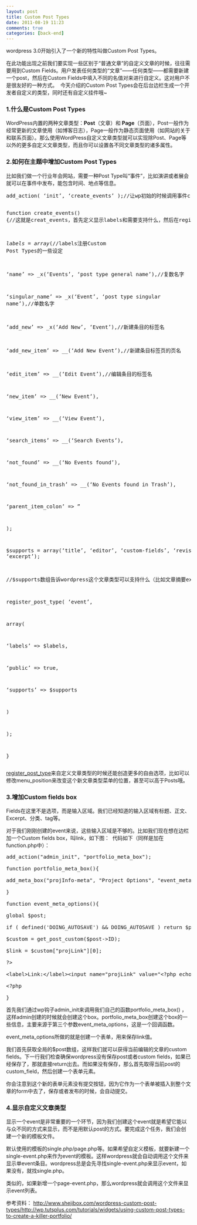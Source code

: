 ```yaml
---
layout: post
title: Custom Post Types
date: 2011-08-19 11:23
comments: true
categories: [back-end]
---
```


wordpress 3.0开始引入了一个新的特性叫做Custom Post Types。

在此功能出现之前我们要实现一些区别于“普通文章”的自定义文章的时候，往往需要用到Custom Fields。用户发表任何类型的“文章”——任何类型——都需要新建一个post，然后在Custom Fields中填入不同的名值对来进行自定义。这对用户不是很友好的一种方式。
<img title="custom fields" src="http://yuguo.us/files/2011/08/custom-fields.png" alt=""   />
今天介绍的Custom Post Types会在后台边栏生成一个开发者自定义的类型，同时还有自定义挂件哦~
<h3>1.什么是Custom Post Types</h3>
WordPress内置的两种文章类型：<strong>Post</strong>（文章）和<strong> Page</strong>（页面），Post一般作为经常更新的文章使用（如博客日志），Page一般作为静态页面使用（如网站的关于和联系页面）。那么使用WordPress自定义文章类型就可以实现除Post、Page等以外的更多自定义文章类型，而且你可以设置各不同文章类型的诸多属性。
<h3>2.如何在主题中增加Custom Post Types</h3>
比如我们做一个行业年会网站，需要一种Post Type叫“事件”，比如演讲或者展会就可以在事件中发布，能包含时间、地点等信息。
<pre>add_action( ‘init’, ‘create_events’ );//让wp初始的时候调用事件create_events

function create_events() {//这就是creat_events，首先定义显示labels和需要支持什么，然后在register_post_type，大功告成

$labels = array(//$labels注册Custom Post Types的一些设定

‘name’ =&gt; _x(‘Events’, ‘post type general name’),//复数名字

‘singular_name’ =&gt; _x(‘Event’, ‘post type singular name’),//单数名字

‘add_new’ =&gt; _x(‘Add New’, ‘Event’),//新建条目的标签名

‘add_new_item’ =&gt; __(‘Add New Event’),//新建条目标签页的页名

‘edit_item’ =&gt; __(‘Edit Event’),//编辑条目的标签名

‘new_item’ =&gt; __(‘New Event’),

‘view_item’ =&gt; __(‘View Event’),

‘search_items’ =&gt; __(‘Search Events’),

‘not_found’ =&gt; __(‘No Events found’),

‘not_found_in_trash’ =&gt; __(‘No Events found in Trash’),

‘parent_item_colon’ =&gt; ”

);

$supports = array(‘title’, ‘editor’, ‘custom-fields’, ‘revisions’, ‘excerpt’);

//$supports数组告诉wordpress这个文章类型可以支持什么（比如文章摘要excerpt）

register_post_type( ‘event’,

array(

‘labels’ =&gt; $labels,

‘public’ =&gt; true,

‘supports’ =&gt; $supports

)

);

}</pre><a href="http://codex.wordpress.org/Function_Reference/register_post_type">register_post_type</a>来自定义文章类型的时候还能创造更多的自由选项，比如可以修改menu_position来改变这个新文章类型菜单的位置，甚至可以高于Posts哦。
<h3>3.增加Custom fields box</h3>
Fields在这里不是选项，而是输入区域。我们已经知道的输入区域有标题、正文、Excerpt、分类、tag等。

对于我们刚刚创建的event来说，这些输入区域是不够的。比如我们现在想在边栏加一个Custom fields box，叫link，如下图：
<a href="http://yuguo.us/files/2011/08/custom-fields.png"></a><a href="http://yuguo.us/files/2011/08/project-options.png"><img class="aligncenter size-full wp-image-840" title="project-options" src="http://yuguo.us/files/2011/08/project-options.png" alt=""   /></a>
代码如下（同样是加在function.php中）：
<pre>add_action("admin_init", "portfolio_meta_box");

function portfolio_meta_box(){

add_meta_box("projInfo-meta", "Project Options", "event_meta_options", "event", "side", "low");

}

function event_meta_options(){

global $post;

if ( defined('DOING_AUTOSAVE') &amp;&amp; DOING_AUTOSAVE ) return $post_id;

$custom = get_post_custom($post-&gt;ID);

$link = $custom["projLink"][0];

?&gt;

&lt;label&gt;Link:&lt;/label&gt;&lt;input name="projLink" value="&lt;?php echo $link; ?&gt;" /&gt;

&lt;?php

}</pre>
首先我们通过wp钩子admin_init来调用我们自己的函数portfolio_meta_box() ，这样admin创建的时候就会创建这个box。portfolio_meta_box创建这个box的一些信息，主要来源于第三个参数event_meta_options，这是一个回调函数。

event_meta_options所做的就是创建一个表单，用来保存link值。

我们首先获取全局的$post数组，这样我们就可以获得当前编辑的文章的custom fields。下一行我们检查确保wordpress没有保存post或者custom fields，如果已经保存了，那就直接return出去。而如果没有保存，那么首先取得当前post的custom_field，然后创建一个表单元素。

你会注意到这个新的表单元素没有提交按钮，因为它作为一个表单被插入到整个文章的form中去了，保存或者发布的时候，会自动提交。
<h3>4.显示自定义文章类型</h3>
显示一个event是非常重要的一个环节，因为我们创建这个event就是希望它能以与众不同的方式来显示，而不是用默认post的方式。要完成这个任务，我们会创建一个新的模板文件。

默认使用的模板的single.php/page.php等。如果希望自定义模板，就要新建一个single-event.php来作为event的模板。这样wordpress就会自动调用这个文件来显示单event条目。wordpress总是会先寻找single-event.php来显示event，如果没有，就找single.php。

类似的，如果新增一个page-event.php，那么wordpress就会调用这个文件来显示event列表。

参考资料：
<a href="http://www.shejibox.com/wordpress-custom-post-types/">http://www.shejibox.com/wordpress-custom-post-types/</a><a href="http://wp.tutsplus.com/tutorials/widgets/using-custom-post-types-to-create-a-killer-portfolio/">http://wp.tutsplus.com/tutorials/widgets/using-custom-post-types-to-create-a-killer-portfolio/</a><span style="color: #0000ee; -webkit-text-decorations-in-effect: underline;"></span>

